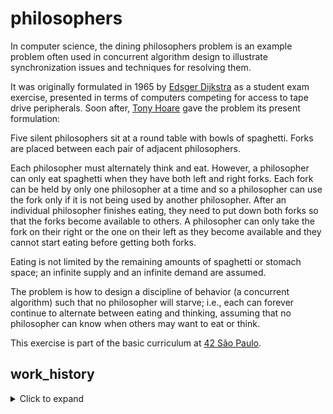 # philosophers
In computer science, the dining philosophers problem is an example problem often used in concurrent algorithm design to illustrate synchronization issues and techniques for resolving them.

It was originally formulated in 1965 by <a href='https://en.wikipedia.org/wiki/Edsger_W._Dijkstra'>Edsger Dijkstra</a> as a student exam exercise, presented in terms of computers competing for access to tape drive peripherals. Soon after, <a href='https://en.wikipedia.org/wiki/Tony_Hoare'>Tony Hoare</a> gave the problem its present formulation:

Five silent philosophers sit at a round table with bowls of spaghetti. Forks are placed between each pair of adjacent philosophers.

Each philosopher must alternately think and eat. However, a philosopher can only eat spaghetti when they have both left and right forks. Each fork can be held by only one philosopher at a time and so a philosopher can use the fork only if it is not being used by another philosopher. After an individual philosopher finishes eating, they need to put down both forks so that the forks become available to others. A philosopher can only take the fork on their right or the one on their left as they become available and they cannot start eating before getting both forks.

Eating is not limited by the remaining amounts of spaghetti or stomach space; an infinite supply and an infinite demand are assumed.

The problem is how to design a discipline of behavior (a concurrent algorithm) such that no philosopher will starve; i.e., each can forever continue to alternate between eating and thinking, assuming that no philosopher can know when others may want to eat or think.

This exercise is part of the basic curriculum at <a href='https://www.42sp.org.br/'>42 São Paulo</a>.

## work_history

<details>
  <summary>Click to expand </summary>


  **September 11th 2021** - I set up the project structure and Makefile, as well as some standard input error handling. I still have to figure out exactly how I'm going to approach this.

  **September 22th 2021** - Still structuring the project and started playing with threads. Don't really know how I'm gonna do this yet.

  **September 22th 2021** - Philosophers are now threads and they "take turns" thinking. Tomorrow I will try to implement their actual eating/sleeping/thinking routine. Maybe organize my files a little bit.

  **September 27th 2021** - Now the philosophers eat/think/sleep, but the files are still a mess. I'm gonna fix it later. Gotta figure out mutexes now.

  **September 29th 2021** - Mutexes/forks implemented, and we're starting to count time. REALLY need to refactor to clean up. Having occasional deadlocks that need to be addressed.

  **October 4th 2021** - Philosophers now starve to death as they should. Code still looks like a messy heap of garbage. Allocated everything on the stack because I don't wanna deal with mallocs.

  </details>
